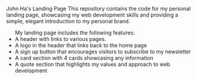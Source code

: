 John Ha's Landing Page
This repository contains the code for my personal landing page, showcasing my web development skills and providing a simple, elegant introduction to my personal brand.

<ul>My landing page includes the following features:
  <li>A header with links to various pages.</li>
  <li>A logo in the header that links back to the home page</li>
  <li>A sign up button that encourages visitors to subscribe to my newsletter</li>
  <li>A card section with 4 cards showcasing any information</li>
  <li>A quote section that highlights my values and approach to web development</li>
</ul>
